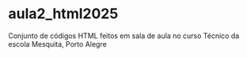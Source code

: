 # aula2_html2025
Conjunto de códigos HTML feitos em sala de aula no curso Técnico da escola Mesquita, Porto Alegre
